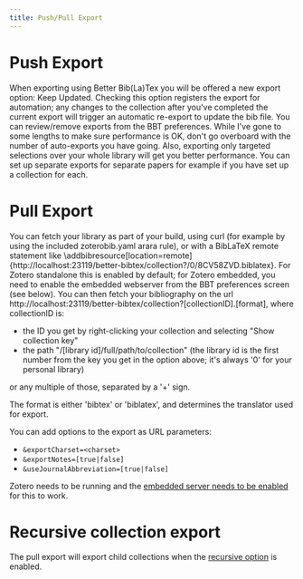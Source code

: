 ```yaml
---
title: Push/Pull Export
---
```


# Push Export

When exporting using Better Bib(La)Tex you will be offered a new export option: Keep Updated. Checking this option
registers the export for automation; any changes to the collection after you've completed the current export will
trigger an automatic re-export to update the bib file. You can review/remove exports from the BBT preferences.  While
I've gone to some lengths to make sure performance is OK, don't go overboard with the number of auto-exports you have
going. Also, exporting only targeted selections over your whole library will get you better performance. You can set up
separate exports for separate papers for example if you have set up a collection for each.

# Pull Export
You can fetch your library as part of your build, using curl (for example by using the included zoterobib.yaml arara
rule), or with a BibLaTeX remote statement like
\addbibresource[location=remote]{http://localhost:23119/better-bibtex/collection?/0/8CV58ZVD.biblatex}.  For Zotero
standalone this is enabled by default; for Zotero embedded, you need to enable the embedded webserver from the BBT
preferences screen (see below). You can then fetch your bibliography on the url
http://localhost:23119/better-bibtex/collection?[collectionID].[format], where collectionID is:

* the ID you get by right-clicking your collection and selecting "Show collection key"
* the path "/[library id]/full/path/to/collection" (the library id is the first number from the key you get in the
  option above; it's always '0' for your personal library)

or any multiple of those, separated by a '+' sign.

The format is either 'bibtex' or 'biblatex', and determines the translator used for export.

You can add options to the export as URL parameters:

* `&exportCharset=<charset>`
* `&exportNotes=[true|false]`
* `&useJournalAbbreviation=[true|false]`

Zotero needs to be running and the [embedded server needs to be enabled](export.html) for this to work.

# Recursive collection export

The pull export will export child collections when the [recursive option](export.html) is enabled.
